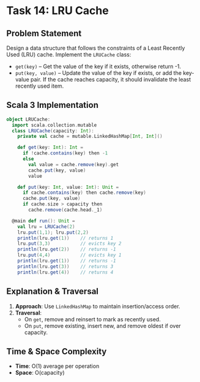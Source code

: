# Task 14: LRU Cache

## Problem Statement
Design a data structure that follows the constraints of a Least Recently Used (LRU) cache. Implement the `LRUCache` class:
- `get(key)` – Get the value of the key if it exists, otherwise return -1.
- `put(key, value)` – Update the value of the key if exists, or add the key-value pair. If the cache reaches capacity, it should invalidate the least recently used item.

## Scala 3 Implementation

```scala
object LRUCache:
  import scala.collection.mutable
  class LRUCache(capacity: Int):
    private val cache = mutable.LinkedHashMap[Int, Int]()

    def get(key: Int): Int =
      if !cache.contains(key) then -1
      else
        val value = cache.remove(key).get
        cache.put(key, value)
        value

    def put(key: Int, value: Int): Unit =
      if cache.contains(key) then cache.remove(key)
      cache.put(key, value)
      if cache.size > capacity then
        cache.remove(cache.head._1)

  @main def run(): Unit =
    val lru = LRUCache(2)
    lru.put(1,1); lru.put(2,2)
    println(lru.get(1))    // returns 1
    lru.put(3,3)           // evicts key 2
    println(lru.get(2))    // returns -1
    lru.put(4,4)           // evicts key 1
    println(lru.get(1))    // returns -1
    println(lru.get(3))    // returns 3
    println(lru.get(4))    // returns 4
```

## Explanation & Traversal
1. **Approach**: Use `LinkedHashMap` to maintain insertion/access order.
2. **Traversal**:
   - On `get`, remove and reinsert to mark as recently used.
   - On `put`, remove existing, insert new, and remove oldest if over capacity.

## Time & Space Complexity
- **Time**: O(1) average per operation  
- **Space**: O(capacity)
